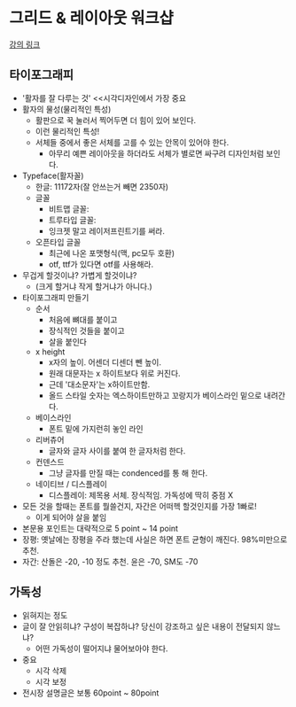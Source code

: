 # 그리드 & 레이아웃 워크샵

[강의 링크](http://ejungle.co.kr/main/workshop/wks_overview.asp?p_no=3563&pm_no=3496)
## 타이포그래피
- '활자를 잘 다루는 것' <<시각디자인에서 가장 중요
- 활자의 물성(물리적인 특성)
    + 활판으로 꾹 눌러서 찍어두면 더 힘이 있어 보인다.
    + 이런 물리적인 특성!
    + 서체들 중에서 좋은 서체를 고를 수 있는 안목이 있어야 한다.
        * 아무리 예쁜 레이아웃을 하더라도 서체가 별로면 싸구려 디자인처럼 보인다.
- Typeface(활자꼴)
    + 한글: 11172자(잘 안쓰는거 빼면 2350자)
    + 글꼴
        * 비트맵 글꼴: 
        * 트루타입 글꼴:
        * 잉크젯 말고 레이저프린트기를 써라.
    + 오픈타입 글꼴
        * 최근에 나온 포맷형식(맥, pc모두 호환)
        * otf, ttf가 있다면 otf를 사용해라.
- 무겁게 할것이냐? 가볍게 할것이냐?
    + (크게 할거냐 작게 할거냐가 아니다.)
- 타이포그래피 만들기
    + 순서
        + 처음에 뼈대를 붙이고
        + 장식적인 것들을 붙이고
        + 살을 붙인다
    - x height
        + x자의 높이. 어센더 디센더 뺀 높이. 
        + 원래 대문자는 x 하이트보다 위로 커진다.
        + 근데 '대소문자'는 x하이트만함.
        + 올드 스타일 숫자는 엑스하이트만하고 꼬랑지가 베이스라인 밑으로 내려간다.
    - 베이스라인
        + 폰트 밑에 가지런히 놓인 라인
    - 리버츄어
        - 글자와 글자 사이를 붙여 한 글자처럼 한다.
    - 컨덴스드
        +  그냥 글자를 만질 때는 condenced를 통 해 한다.
    - 네이티브 / 디스플레이
        + 디스플레이: 제목용 서체. 장식적임. 가독성에 딱히 중점 X
- 모든 것을 할때는 폰트를 뭘쓸건지, 자간은 어떠헥 할것인지를 가장 1빠로!
    - 이게 되어야 살을 붙임
- 본문용 포인트는 대략적으로 5 point ~ 14 point
- 장평: 옛날에는 장평을 주라 했는데 사실은 하면 폰트 균형이 깨진다. 98%미만으로 추천.
- 자간: 산돌은 -20, -10 정도 추천. 윤은 -70, SM도 -70

## 가독성
- 읽혀지는 정도
- 글이 잘 안읽히냐? 구성이 복잡하냐? 당신이 강조하고 싶은 내용이 전달되지 않느냐? 
    + 어떤 가독성이 떨어지냐 물어보아야 한다.
- 중요
    + 시각 삭제
    + 시각 보정
- 전시장 설명글은 보통 60point ~ 80point
